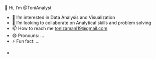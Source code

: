  👋 Hi, I’m @ToniAnalyst
- 👀 I’m interested in Data Analysis and Visualization
- 🌱 I’m looking to collaborate on Analytical skills and problem solving
- 📫 How to reach me tonizamani19@gmail.com
- 😄 Pronouns: ...
- ⚡ Fun fact: ...

<!---
ToniAnalyst/ToniAnalyst is a ✨ special ✨ repository because its `README.md` (this file) appears on your GitHub profile.
You can click the Preview link to take a look at your changes.
--->

-  
